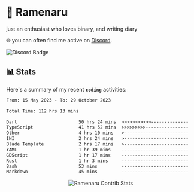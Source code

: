 # 🍜 Ramenaru
just an enthusiast who loves binary, and writing diary

🌐 you can often find me active on [Discord](https://discordapp.com/users/503291004200157185).

![Discord Badge](https://dcbadge.vercel.app/api/shield/503291004200157185)

## 📊 Stats

Here's a summary of my recent **`coding`** activities:

<!--START_SECTION:waka-->

```txt
From: 15 May 2023 - To: 29 October 2023

Total Time: 112 hrs 13 mins

Dart                       50 hrs 24 mins  >>>>>>>>>>>--------------   44.91 %
TypeScript                 41 hrs 52 mins  >>>>>>>>>----------------   37.30 %
Other                      4 hrs 10 mins   >------------------------   03.72 %
INI                        2 hrs 24 mins   >------------------------   02.15 %
Blade Template             2 hrs 17 mins   >------------------------   02.05 %
YAML                       1 hr 39 mins    -------------------------   01.48 %
GDScript                   1 hr 17 mins    -------------------------   01.15 %
Rust                       1 hr 3 mins     -------------------------   00.94 %
Bash                       53 mins         -------------------------   00.79 %
Markdown                   45 mins         -------------------------   00.67 %
```

<!--END_SECTION:waka-->

<div style="text-align: center;">
   <img align="center" src="https://github-readme-streak-stats.herokuapp.com/?user=Ramenaru&theme=dark&card_width=520" alt="Ramenaru Contrib Stats" />
</div>



